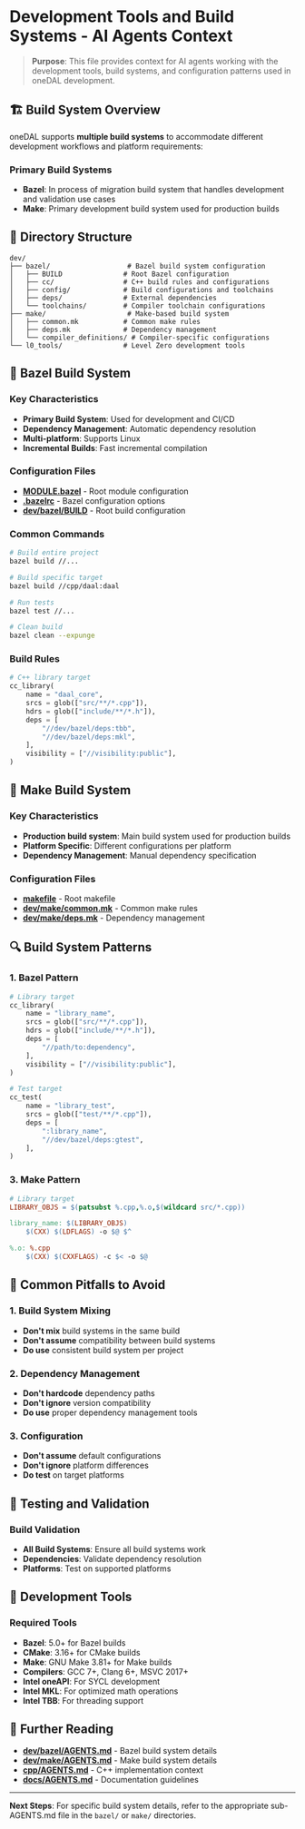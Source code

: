 
# Development Tools and Build Systems - AI Agents Context

> **Purpose**: This file provides context for AI agents working with the development tools, build systems, and configuration patterns used in oneDAL development.

## 🏗️ Build System Overview

oneDAL supports **multiple build systems** to accommodate different development workflows and platform requirements:

### Primary Build Systems
- **Bazel**: In process of migration build system that handles development and validation use cases
- **Make**: Primary development build system used for production builds

## 📁 Directory Structure

```
dev/
├── bazel/                   # Bazel build system configuration
│   ├── BUILD               # Root Bazel configuration
│   ├── cc/                 # C++ build rules and configurations
│   ├── config/             # Build configurations and toolchains
│   ├── deps/               # External dependencies
│   └── toolchains/         # Compiler toolchain configurations
├── make/                    # Make-based build system
│   ├── common.mk           # Common make rules
│   ├── deps.mk             # Dependency management
│   └── compiler_definitions/ # Compiler-specific configurations
└── l0_tools/               # Level Zero development tools
```

## 🔧 Bazel Build System

### Key Characteristics
- **Primary Build System**: Used for development and CI/CD
- **Dependency Management**: Automatic dependency resolution
- **Multi-platform**: Supports Linux
- **Incremental Builds**: Fast incremental compilation

### Configuration Files
- **[MODULE.bazel](MODULE.bazel)** - Root module configuration
- **[.bazelrc](.bazelrc)** - Bazel configuration options
- **[dev/bazel/BUILD](bazel/BUILD)** - Root build configuration

### Common Commands
```bash
# Build entire project
bazel build //...

# Build specific target
bazel build //cpp/daal:daal

# Run tests
bazel test //...

# Clean build
bazel clean --expunge
```

### Build Rules
```python
# C++ library target
cc_library(
    name = "daal_core",
    srcs = glob(["src/**/*.cpp"]),
    hdrs = glob(["include/**/*.h"]),
    deps = [
        "//dev/bazel/deps:tbb",
        "//dev/bazel/deps:mkl",
    ],
    visibility = ["//visibility:public"],
)
```


## 🔧 Make Build System

### Key Characteristics
- **Production build system**: Main build system used for production builds
- **Platform Specific**: Different configurations per platform
- **Dependency Management**: Manual dependency specification

### Configuration Files
- **[makefile](makefile)** - Root makefile
- **[dev/make/common.mk](make/common.mk)** - Common make rules
- **[dev/make/deps.mk](make/deps.mk)** - Dependency management



## 🔍 Build System Patterns

### 1. Bazel Pattern
```python
# Library target
cc_library(
    name = "library_name",
    srcs = glob(["src/**/*.cpp"]),
    hdrs = glob(["include/**/*.h"]),
    deps = [
        "//path/to:dependency",
    ],
    visibility = ["//visibility:public"],
)

# Test target
cc_test(
    name = "library_test",
    srcs = glob(["test/**/*.cpp"]),
    deps = [
        ":library_name",
        "//dev/bazel/deps:gtest",
    ],
)
```

### 3. Make Pattern
```makefile
# Library target
LIBRARY_OBJS = $(patsubst %.cpp,%.o,$(wildcard src/*.cpp))

library_name: $(LIBRARY_OBJS)
    $(CXX) $(LDFLAGS) -o $@ $^

%.o: %.cpp
    $(CXX) $(CXXFLAGS) -c $< -o $@
```

## 🚫 Common Pitfalls to Avoid

### 1. Build System Mixing
- **Don't mix** build systems in the same build
- **Don't assume** compatibility between build systems
- **Do use** consistent build system per project

### 2. Dependency Management
- **Don't hardcode** dependency paths
- **Don't ignore** version compatibility
- **Do use** proper dependency management tools

### 3. Configuration
- **Don't assume** default configurations
- **Don't ignore** platform differences
- **Do test** on target platforms

## 🧪 Testing and Validation

### Build Validation
- **All Build Systems**: Ensure all build systems work
- **Dependencies**: Validate dependency resolution
- **Platforms**: Test on supported platforms

## 🔧 Development Tools

### Required Tools
- **Bazel**: 5.0+ for Bazel builds
- **CMake**: 3.16+ for CMake builds
- **Make**: GNU Make 3.81+ for Make builds
- **Compilers**: GCC 7+, Clang 6+, MSVC 2017+
- **Intel oneAPI**: For SYCL development
- **Intel MKL**: For optimized math operations
- **Intel TBB**: For threading support

## 📖 Further Reading

- **[dev/bazel/AGENTS.md](bazel/AGENTS.md)** - Bazel build system details
- **[dev/make/AGENTS.md](make/AGENTS.md)** - Make build system details
- **[cpp/AGENTS.md](../cpp/AGENTS.md)** - C++ implementation context
- **[docs/AGENTS.md](../docs/AGENTS.md)** - Documentation guidelines

---

**Next Steps**: For specific build system details, refer to the appropriate sub-AGENTS.md file in the `bazel/` or `make/` directories.
